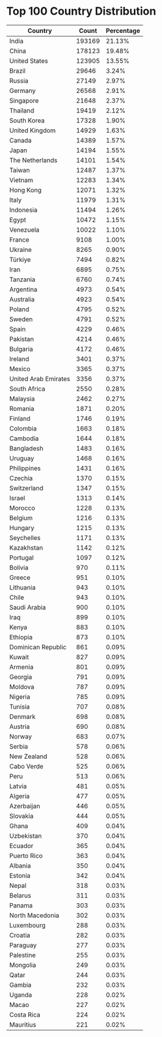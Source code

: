 # Top 100 Country Distribution
| Country | Count | Percentage |
|----|----|----|
| India | 193169 | 21.13% |
| China | 178123 | 19.48% |
| United States | 123905 | 13.55% |
| Brazil | 29646 | 3.24% |
| Russia | 27149 | 2.97% |
| Germany | 26568 | 2.91% |
| Singapore | 21648 | 2.37% |
| Thailand | 19419 | 2.12% |
| South Korea | 17328 | 1.90% |
| United Kingdom | 14929 | 1.63% |
| Canada | 14389 | 1.57% |
| Japan | 14194 | 1.55% |
| The Netherlands | 14101 | 1.54% |
| Taiwan | 12487 | 1.37% |
| Vietnam | 12283 | 1.34% |
| Hong Kong | 12071 | 1.32% |
| Italy | 11979 | 1.31% |
| Indonesia | 11494 | 1.26% |
| Egypt | 10472 | 1.15% |
| Venezuela | 10022 | 1.10% |
| France | 9108 | 1.00% |
| Ukraine | 8265 | 0.90% |
| Türkiye | 7494 | 0.82% |
| Iran | 6895 | 0.75% |
| Tanzania | 6760 | 0.74% |
| Argentina | 4973 | 0.54% |
| Australia | 4923 | 0.54% |
| Poland | 4795 | 0.52% |
| Sweden | 4791 | 0.52% |
| Spain | 4229 | 0.46% |
| Pakistan | 4214 | 0.46% |
| Bulgaria | 4172 | 0.46% |
| Ireland | 3401 | 0.37% |
| Mexico | 3365 | 0.37% |
| United Arab Emirates | 3356 | 0.37% |
| South Africa | 2550 | 0.28% |
| Malaysia | 2462 | 0.27% |
| Romania | 1871 | 0.20% |
| Finland | 1746 | 0.19% |
| Colombia | 1663 | 0.18% |
| Cambodia | 1644 | 0.18% |
| Bangladesh | 1483 | 0.16% |
| Uruguay | 1468 | 0.16% |
| Philippines | 1431 | 0.16% |
| Czechia | 1370 | 0.15% |
| Switzerland | 1347 | 0.15% |
| Israel | 1313 | 0.14% |
| Morocco | 1228 | 0.13% |
| Belgium | 1216 | 0.13% |
| Hungary | 1215 | 0.13% |
| Seychelles | 1171 | 0.13% |
| Kazakhstan | 1142 | 0.12% |
| Portugal | 1097 | 0.12% |
| Bolivia | 970 | 0.11% |
| Greece | 951 | 0.10% |
| Lithuania | 943 | 0.10% |
| Chile | 943 | 0.10% |
| Saudi Arabia | 900 | 0.10% |
| Iraq | 899 | 0.10% |
| Kenya | 883 | 0.10% |
| Ethiopia | 873 | 0.10% |
| Dominican Republic | 861 | 0.09% |
| Kuwait | 827 | 0.09% |
| Armenia | 801 | 0.09% |
| Georgia | 791 | 0.09% |
| Moldova | 787 | 0.09% |
| Nigeria | 785 | 0.09% |
| Tunisia | 707 | 0.08% |
| Denmark | 698 | 0.08% |
| Austria | 690 | 0.08% |
| Norway | 683 | 0.07% |
| Serbia | 578 | 0.06% |
| New Zealand | 528 | 0.06% |
| Cabo Verde | 525 | 0.06% |
| Peru | 513 | 0.06% |
| Latvia | 481 | 0.05% |
| Algeria | 477 | 0.05% |
| Azerbaijan | 446 | 0.05% |
| Slovakia | 444 | 0.05% |
| Ghana | 409 | 0.04% |
| Uzbekistan | 370 | 0.04% |
| Ecuador | 365 | 0.04% |
| Puerto Rico | 363 | 0.04% |
| Albania | 350 | 0.04% |
| Estonia | 342 | 0.04% |
| Nepal | 318 | 0.03% |
| Belarus | 311 | 0.03% |
| Panama | 303 | 0.03% |
| North Macedonia | 302 | 0.03% |
| Luxembourg | 288 | 0.03% |
| Croatia | 282 | 0.03% |
| Paraguay | 277 | 0.03% |
| Palestine | 255 | 0.03% |
| Mongolia | 249 | 0.03% |
| Qatar | 244 | 0.03% |
| Gambia | 232 | 0.03% |
| Uganda | 228 | 0.02% |
| Macao | 227 | 0.02% |
| Costa Rica | 224 | 0.02% |
| Mauritius | 221 | 0.02% |
